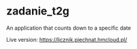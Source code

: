 # zadanie_t2g

An application that counts down to a specific date 

Live version: https://licznik.piechnat.hmcloud.pl/
